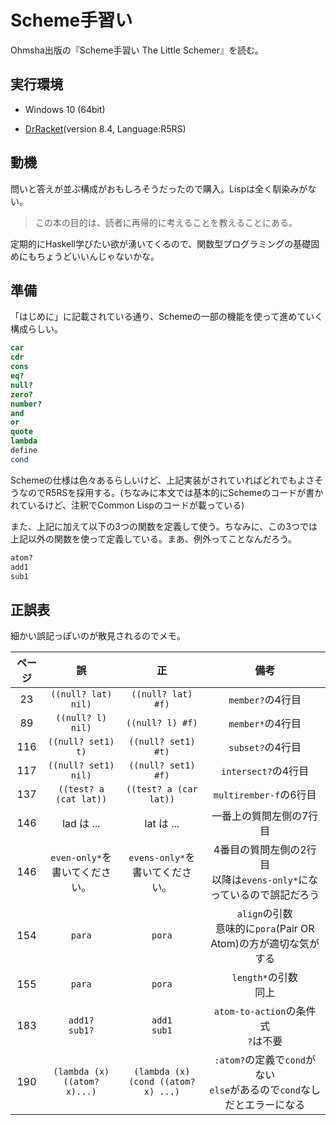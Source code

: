 # Scheme手習い

Ohmsha出版の『Scheme手習い The Little Schemer』を読む。

## 実行環境

- Windows 10 (64bit)

- [DrRacket](https://racket-lang.org/)(version 8.4, Language:R5RS)

## 動機

問いと答えが並ぶ構成がおもしろそうだったので購入。Lispは全く馴染みがない。

> この本の目的は、読者に再帰的に考えることを教えることにある。

定期的にHaskell学びたい欲が湧いてくるので、関数型プログラミングの基礎固めにもちょうどいいんじゃないかな。

## 準備

「はじめに」に記載されている通り、Schemeの一部の機能を使って進めていく構成らしい。

```scheme
car
cdr
cons
eq?
null?
zero?
number?
and
or
quote
lambda
define
cond
```

Schemeの仕様は色々あるらしいけど、上記実装がされていればどれでもよさそうなのでR5RSを採用する。(ちなみに本文では基本的にSchemeのコードが書かれているけど、注釈でCommon Lispのコードが載っている)

また、上記に加えて以下の3つの関数を定義して使う。ちなみに、この3つでは上記以外の関数を使って定義している。まあ、例外ってことなんだろう。

```scheme
atom?
add1
sub1
```

## 正誤表

細かい誤記っぽいのが散見されるのでメモ。

| ページ | 誤                            | 正                                   | 備考                                                    |
|:---:|:----------------------------:|:-----------------------------------:|:-----------------------------------------------------:|
| 23  | `((null? lat) nil)`          | `((null? lat) #f)`                  | `member?`の4行目                                         |
| 89  | `((null? l) nil)`            | `((null? l) #f)`                    | `member*`の4行目                                         |
| 116 | `((null? set1) t)`           | `((null? set1) #t)`                 | `subset?`の4行目                                         |
| 117 | `((null? set1) nil)`         | `((null? set1) #f)`                 | `intersect?`の4行目                                      |
| 137 | `((test? a (cat lat))`       | `((test? a (car lat))`              | `multirember-f`の6行目                                   |
| 146 | lad は ...                    | lat は ...                           | 一番上の質問左側の7行目                                          |
| 146 | `even-only*`を書いてください。        | `evens-only*`を書いてください。              | 4番目の質問左側の2行目<br/>以降は`evens-only*`になっているので誤記だろう        |
| 154 | `para`                       | `pora`                              | `align`の引数<br/>意味的に`pora`(Pair OR Atom)の方が適切な気がする     |
| 155 | `para`                       | `pora`                              | `length*`の引数<br/>同上                                   |
| 183 | `add1?`<br/>`sub1?`          | `add1`<br/>`sub1`                   | `atom-to-action`の条件式<br/>`?`は不要                       |
| 190 | `(lambda (x) ((atom? x)...)` | `(lambda (x) (cond ((atom? x) ...)` | `:atom?`の定義で`cond`がない<br/>`else`があるので`cond`なしだとエラーになる |
